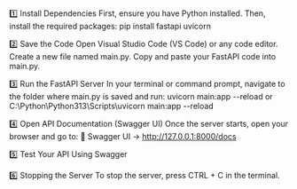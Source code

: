 1️⃣ Install Dependencies
First, ensure you have Python installed. Then, install the required packages:
      pip install fastapi uvicorn

2️⃣ Save the Code
Open Visual Studio Code (VS Code) or any code editor.
Create a new file named main.py.
Copy and paste your FastAPI code into main.py.

3️⃣ Run the FastAPI Server
In your terminal or command prompt, navigate to the folder where main.py is saved and run:
      uvicorn main:app --reload   or   C:\Python\Python313\Scripts\uvicorn main:app --reload

4️⃣ Open API Documentation (Swagger UI)
    Once the server starts, open your browser and go to:
📌 Swagger UI → http://127.0.0.1:8000/docs

5️⃣ Test Your API Using Swagger

6️⃣ Stopping the Server
    To stop the server, press CTRL + C in the terminal.

